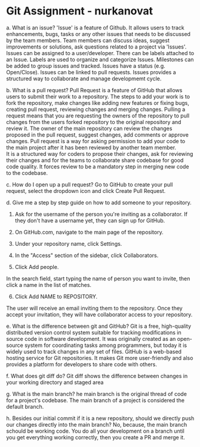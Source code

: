 # Git Assignment - nurkanovat

a. What is an issue?
'Issue' is a feature of Github. It allows users to track enhancements, bugs, tasks or any other issues that needs to be discussed by the team members. Team members can discuss ideas, suggest improvements or solutions, ask questions related to a project via 'Issues'. Issues can be assigned to a user/developer. There can be labels attached to an Issue. Labels are used to organize and categorize Issues. Milestones can be added to group issues and tracked. Issues have a status (e.g. Open/Close). Issues can be linked to pull requests. Issues provides a structured way to collaborate and manage developmemt cycle.  

b. What is a pull request?
Pull Request is a feature of GitHub that allows users to submit their work to a repository. The steps to add your work is to fork the repository, make changes like adding new features or fixing bugs, creating pull request, reviewing changes and merging changes. Pulling a request means that you are requesting the owners of the repository to pull changes from the users forked repository to the original repository and review it. The owner of the main repository can review the changes proposed in the pull request, suggest changes, add comments or approve changes. Pull request is a way for asking permission to add your code to the main project after it has been reviewed by another team member.   
It is a structured way for coders to propose their changes, ask for reviewing their changes and for the teams to collaborate share codebase for good code quality. It forces review to be a mandatory step in merging new code to the codebase.

c. How do I open up a pull request?
Go to GitHub to create your pull request, select the dropdown icon and click Create Pull Request.

d. Give me a step by step guide on how to add someone to your repository.

1. Ask for the username of the person you're inviting as a collaborator. If they don't have a username yet, they can sign up for GitHub. 

2. On GitHub.com, navigate to the main page of the repository.

3. Under your repository name, click  Settings. 

4. In the "Access" section of the sidebar, click  Collaborators.

5. Click Add people.

In the search field, start typing the name of person you want to invite, then click a name in the list of matches.

6. Click Add NAME to REPOSITORY.

The user will receive an email inviting them to the repository. Once they accept your invitation, they will have collaborator access to your repository.

e. What is the difference between git and GitHub?
Git is a free, high-quality distributed version control system suitable for tracking modifications in source code in software development. It was originally created as an open-source system for coordinating tasks among programmers, but today it is widely used to track changes in any set of files. 
GitHub is a web-based hosting service for Git repositories. It makes Git more user-friendly and also provides a platform for developers to share code with others.

f. What does git diff do?
Git diff shows the difference between changes in your working directory and staged area

g. What is the main branch?
he main branch is the original thread of code for a project's codebase. The main branch of a project is considered the default branch.

h. Besides our initial commit if it is a new repository, should we directly push our changes directly into the main branch?
No, because, the main branch schould be working code. You do all your development on a branch until you get everything working correctly, then you create a PR and merge it.